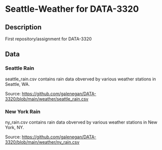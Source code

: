 # Seattle-Weather for DATA-3320
## Description
First repository/assignment for DATA-3320

## Data
### Seattle Rain
seattle_rain.csv contains rain data obverved by various weather stations in Seattle, WA.

Source: https://github.com/galenegan/DATA-3320/blob/main/weather/seattle_rain.csv
### New York Rain
ny_rain.csv contains rain data obverved by various weather stations in New York, NY.

Source: https://github.com/galenegan/DATA-3320/blob/main/weather/ny_rain.csv
